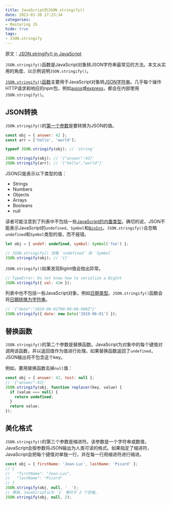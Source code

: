 ```yaml
---
title: JavaScript的JSON.stringify()
date: 2023-01-30 17:23:34
categories:
- Mastering JS
hide: true
tags:
- JSON.stringify
---
```


原文：[JSON.stringify() in JavaScript](https://masteringjs.io/tutorials/fundamentals/stringify)

`JSON.stringify()`函数是JavaScript对象转JSON字符串最常见的方法。本文从实用的角度、以示例说明`JSON.stringify()`。

<!-- more -->

[`JSON.stringify()`函数](http://thecodebarbarian.com/the-80-20-guide-to-json-stringify-in-javascript.html)主要用于JavaScript对象转[JSON字符串](https://www.json.org/)。几乎每个操作HTTP请求和响应的npm包，例如[axios](https://www.npmjs.com/package/axios)或[express](http://expressjs.com/)，都会在内部使用`JSON.stringify()`。

## JSON转换

`JSON.stringify()`的[第一个参数](https://developer.mozilla.org/en-US/docs/Web/JavaScript/Reference/Global_Objects/JSON/stringify#Parameters)是要转换为JSON的值。

```javascript
const obj = { answer: 42 };
const arr = ['hello', 'world'];

typeof JSON.stringify(obj); // 'string'

JSON.stringify(obj); // '{"answer":42}'
JSON.stringify(arr); // '["hello","world"]'
```

JSON只能表示以下类型的值：

* Strings
* Numbers
* Objects
* Arrays
* Booleans
* null

读者可能注意到了列表中不包括一些[JavaScript的内置类型](https://developer.mozilla.org/en-US/docs/Web/JavaScript/Data_structures#Data_types)。确切的说，JSON不能表示JavaScript的`undefined`、`Symbol`和[`BigInt`](https://developer.mozilla.org/en-US/docs/Web/JavaScript/Reference/Global_Objects/BigInt)。`JSON.stringify()`会忽略`undefined`和`Symbol`类型的值，而不报错。

```javascript
let obj = { undef: undefined, symbol: Symbol('foo') };

// JSON.stringify() 忽略 `undefined` 和 `Symbol`
JSON.stringify(obj); // '{}'
```

`JSON.stringify()`如果发现BigInt值会抛出异常。

```javascript
// TypeError: Do not know how to serialize a BigInt
JSON.stringify({ val: 42n });
```

列表中也不包括一些JavaScript对象，例如[日期类型](https://developer.mozilla.org/en-US/docs/Web/JavaScript/Reference/Global_Objects/Date)。`JSON.stringify()`函数会将[日期转换为字符串](https://masteringjs.io/tutorials/fundamentals/date_format)。

```javascript
// '{"date":"2019-06-01T00:00:00.000Z"}'
JSON.stringify({ date: new Date('2019-06-01') });
```

## 替换函数

`JSON.stringify()`的第二个参数是替换函数。JavaScript为对象中的每个键值对调用该函数，并以返回值作为值进行处理。如果替换函数返回了`undefined`，JSON输出将不包含这个key。

例如，要用替换函数去掉`null`值：

```javascript
const obj = { answer: 42, test: null };
// '{"answer":42}'
JSON.stringify(obj, function replacer(key, value) {
  if (value === null) {
    return undefined;
  }
  return value;
});
```

## 美化格式

`JSON.stringify()`的第三个参数是缩进符。该参数是一个字符串或数值，JavaScript会按参数将JSON输出为人类可读的格式。如果指定了缩进符，JavaScript会把每个键值对单独一行，并在每一行用缩进符进行缩进。

```javascript
const obj = { firstName: 'Jean-Luc', lastName: 'Picard' };
// {
//   "firstName": "Jean-Luc",
//   "lastName": "Picard"
// }
JSON.stringify(obj, null, '  ');
// 等效，JavaScript认为 `2` 等价于 2 个空格。
JSON.stringify(obj, null, 2);
```